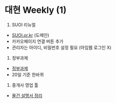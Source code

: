 # 대현 Weekly (1)

1. SUOI 리뉴얼
- [SUOI.or.kr](http://SUOI.or.kr) (도메인)
- 카카오페이지 연결 버튼 추가
- 관리자는 아이디, 비밀번호 설정 필요 (아임웹 로그인 X)

1. 정부과제
- [정부과제](https://www.notion.so/6e63b18135724a14a922a781e5fffefc?pvs=21)
- 20일 기준 한바퀴

1. 중개사 영업 툴
- [물건 설명서 정리](https://www.notion.so/302907213968492c928b6721e2a579ac?pvs=21)